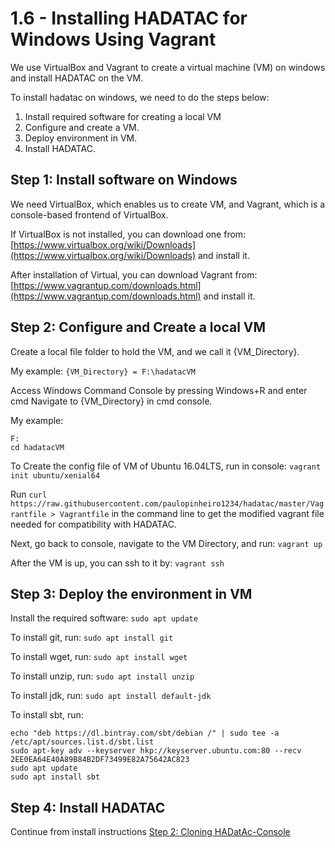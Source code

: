 # 1.6 - Installing HADATAC for Windows Using Vagrant

We use VirtualBox and Vagrant to create a virtual machine \(VM\) on windows and install HADATAC on the VM.

To install hadatac on windows, we need to do the steps below:

1. Install required software for creating a local VM
2. Configure and create a VM.
3. Deploy environment in VM.
4. Install HADATAC.

## Step 1: Install software on Windows

We need VirtualBox, which enables us to create VM, and Vagrant, which is a console-based frontend of VirtualBox.

If VirtualBox is not installed, you can download one from: [https://www.virtualbox.org/wiki/Downloads](https://www.virtualbox.org/wiki/Downloads) and install it.

After installation of Virtual, you can download Vagrant from: [https://www.vagrantup.com/downloads.html](https://www.vagrantup.com/downloads.html) and install it.

## Step 2: Configure and Create a local VM

Create a local file folder to hold the VM, and we call it {VM\_Directory}.

My example: `{VM_Directory} = F:\hadatacVM`

Access Windows Command Console by pressing Windows+R and enter cmd Navigate to {VM\_Directory} in cmd console.

My example:

```text
F:
cd hadatacVM
```

To Create the config file of VM of Ubuntu 16.04LTS, run in console: `vagrant init ubuntu/xenial64`

Run `curl https://raw.githubusercontent.com/paulopinheiro1234/hadatac/master/Vagrantfile > Vagrantfile` in the command line to get the modified vagrant file needed for compatibility with HADATAC.

Next, go back to console, navigate to the VM Directory, and run: `vagrant up`

After the VM is up, you can ssh to it by: `vagrant ssh`

## Step 3: Deploy the environment in VM

Install the required software: `sudo apt update`

To install git, run: `sudo apt install git`

To install wget, run: `sudo apt install wget`

To install unzip, run: `sudo apt install unzip`

To install jdk, run: `sudo apt install default-jdk`

To install sbt, run:

```text
echo "deb https://dl.bintray.com/sbt/debian /" | sudo tee -a /etc/apt/sources.list.d/sbt.list
sudo apt-key adv --keyserver hkp://keyserver.ubuntu.com:80 --recv 2EE0EA64E40A89B84B2DF73499E82A75642AC823
sudo apt update
sudo apt install sbt
```

## Step 4: Install HADATAC

Continue from install instructions  [Step 2: Cloning HADatAc-Console](1.2.-installing-for-linux-developer.md#step-2-cloning-hadatac-console)

